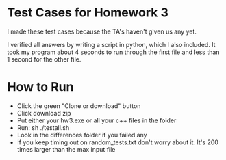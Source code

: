 # Test Cases for Homework 3


I made these test cases because the TA's haven't given us any yet.

I verified all answers by writing a script in python, which I also included.
It took my program about 4 seconds to run through the first file and less than 1 second for the other file.

# How to Run
 * Click the green "Clone or download" button
 * Click download zip
 * Put either your hw3.exe or all your c++ files in the folder
 * Run: sh ./testall.sh
 * Look in the differences folder if you failed any
 * If you keep timing out on random_tests.txt don't worry about it. It's 200 times larger than the max input file

